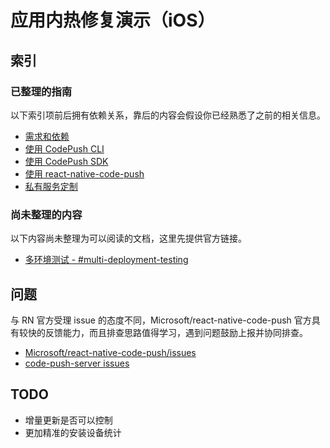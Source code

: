 # 应用内热修复演示（iOS）

## 索引

### 已整理的指南

以下索引项前后拥有依赖关系，靠后的内容会假设你已经熟悉了之前的相关信息。

- [需求和依赖](./docs/dependency.md)
- [使用 CodePush CLI](./docs/usage-cli.md)
- [使用 CodePush SDK](./docs/usage-sdk.md)
- [使用 react-native-code-push](./docs/usage-js.md)
- [私有服务定制](./docs/private-server.md)

### 尚未整理的内容

以下内容尚未整理为可以阅读的文档，这里先提供官方链接。

- [多环境测试 - #multi-deployment-testing](https://github.com/Microsoft/react-native-code-push#multi-deployment-testing)

## 问题

与 RN 官方受理 issue 的态度不同，Microsoft/react-native-code-push 官方具有较快的反馈能力，而且排查思路值得学习，遇到问题鼓励上报并协同排查。

- [Microsoft/react-native-code-push/issues](https://github.com/Microsoft/react-native-code-push/issues)
- [code-push-server issues](https://github.com/lisong/code-push-server/issues)

## TODO

- 增量更新是否可以控制
- 更加精准的安装设备统计